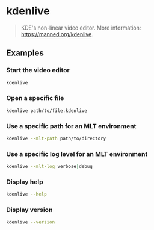 # kdenlive

> KDE's non-linear video editor. More information: <https://manned.org/kdenlive>.

## Examples

### Start the video editor

```bash
kdenlive
```

### Open a specific file

```bash
kdenlive path/to/file.kdenlive
```

### Use a specific path for an MLT environment

```bash
kdenlive --mlt-path path/to/directory
```

### Use a specific log level for an MLT environment

```bash
kdenlive --mlt-log verbose|debug
```

### Display help

```bash
kdenlive --help
```

### Display version

```bash
kdenlive --version
```
